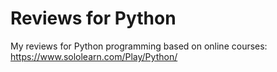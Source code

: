 # Reviews for Python
My reviews for Python programming based on online courses: https://www.sololearn.com/Play/Python/
